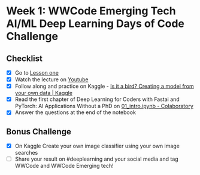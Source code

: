 # Week 1: WWCode Emerging Tech AI/ML Deep Learning Days of Code Challenge

## Checklist
- [x] Go to [Lesson one](https://course.fast.ai/)
- [x] Watch the lecture on [Youtube](https://youtu.be/8SF_h3xF3cE) 
- [x] Follow along and practice on Kaggle - [Is it a bird? Creating a model from your own data | Kaggle](https://www.kaggle.com/code/jhoward/is-it-a-bird-creating-a-model-from-your-own-data)
- [x] Read the first chapter of Deep Learning for Coders with Fastai and PyTorch: AI Applications Without a PhD on [01_intro.ipynb - Colaboratory](https://colab.research.google.com/github/fastai/fastbook/blob/master/01_intro.ipynb#scrollTo=0FTqYIZUwqKo)
- [x] Answer the questions at the end of the notebook

## Bonus Challenge
- [x] On Kaggle Create your own image classifier using your own image searches
- [ ] Share your result on #deeplearning and your social media and tag WWCode and WWCode Emerging tech!
